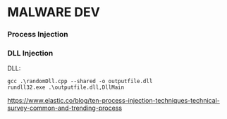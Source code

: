 # MALWARE DEV

### Process Injection


### DLL Injection

DLL: 


```
gcc .\randomDll.cpp --shared -o outputfile.dll
rundll32.exe .\outputfile.dll,DllMain
```




https://www.elastic.co/blog/ten-process-injection-techniques-technical-survey-common-and-trending-process